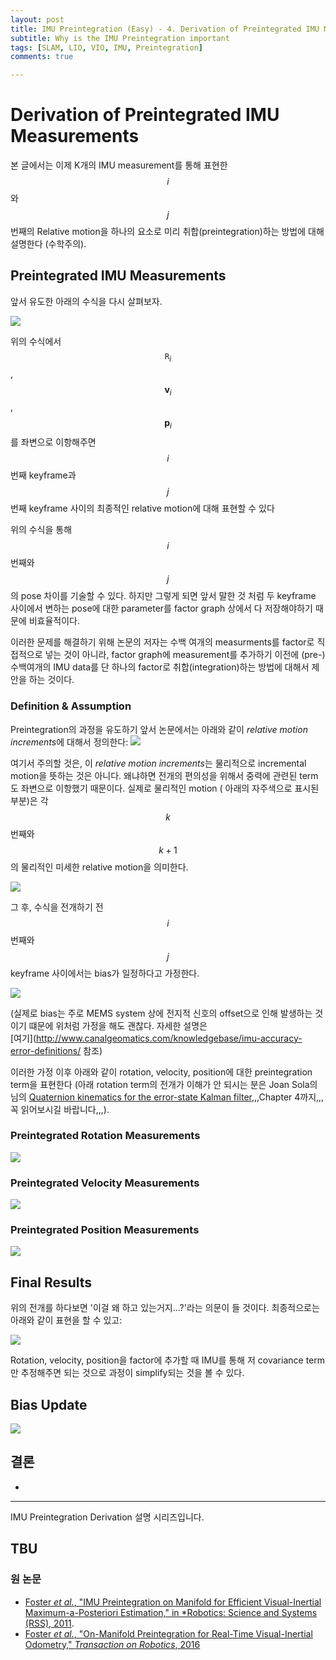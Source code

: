 ```yaml
---
layout: post
title: IMU Preintegration (Easy) - 4. Derivation of Preintegrated IMU Measurements
subtitle: Why is the IMU Preintegration important
tags: [SLAM, LIO, VIO, IMU, Preintegration]
comments: true

---
```


# Derivation of Preintegrated IMU Measurements

본 글에서는 이제 K개의 IMU measurement를 통해 표현한 $$i$$와 $$j$$ 번째의 Relative motion을 하나의 요소로 미리 취합(preintegration)하는 방법에 대해 설명한다 (수학주의).


## Preintegrated IMU Measurements

앞서 유도한 아래의 수식을 다시 살펴보자.

![](/img/preintegration/final_i_j.png)

위의 수식에서 $$\mathtt{R}_i$$, $$\mathbf{v}_i$$, $$\mathbf{p}_i$$를 좌변으로 이항해주면 $$i$$ 번째 keyframe과 $$j$$ 번째 keyframe 사이의 최종적인 relative motion에 대해 표현할 수 있다 


위의 수식을 통해 $$i$$ 번째와 $$j$$의 pose 차이를 기술할 수 있다. 하지만 그렇게 되면 앞서 말한 것 처럼 두 keyframe 사이에서 변하는 pose에 대한 parameter를 factor graph 상에서 다 저장해야하기 때문에 비효율적이다. 

이러한 문제를 해결하기 위해 논문의 저자는 수백 여개의 measurments를 factor로 직접적으로 넣는 것이 아니라, factor graph에 measurement를 추가하기 이전에 (pre-) 수백여개의 IMU data를 단 하나의 factor로 취합(integration)하는 방법에 대해서 제안을 하는 것이다.

### Definition & Assumption

Preintegration의 과정을 유도하기 앞서 논문에서는 아래와 같이 *relative motion increments*에 대해서 정의한다:
![](/img/preintegration/relative_motion_increments.png)


여기서 주의할 것은, 이 *relative motion increments*는 물리적으로 incremental motion을 뜻하는 것은 아니다. 왜냐하면 전개의 편의성을 위해서 중력에 관련된 term도 좌변으로 이항했기 때문이다. 실제로 물리적인 motion (  아래의 자주색으로 표시된 부분)은 각 $$k$$ 번째와 $$k+1$$의 물리적인 미세한 relative motion을 의미한다.

![](/img/preintegration/physical_meaning.png)


그 후, 수식을 전개하기 전 $$i$$ 번째와 $$j$$ keyframe 사이에서는 bias가 일정하다고 가정한다.

![](/img/preintegration/preint_bias.png)

(실제로 bias는 주로 MEMS system 상에 전지적 신호의 offset으로 인해 발생하는 것이기 떄문에 위처럼 가정을 해도 괜찮다. 자세한 설명은  
[여기](http://www.canalgeomatics.com/knowledgebase/imu-accuracy-error-definitions/ 참조)




이러한 가정 이후 아래와 같이 rotation, velocity, position에 대한 preintegration term을 표현한다 (아래 rotation term의 전개가 이해가 안 되시는 분은 Joan Sola의 님의 [Quaternion kinematics for the error-state Kalman filter](https://arxiv.org/abs/1711.02508),,,Chapter 4까지,,,꼭 읽어보시길 바랍니다,,,).

### Preintegrated Rotation Measurements

![](/img/preintegration/preinteg_rot.png)

### Preintegrated Velocity Measurements
![](/img/preintegration/preinteg_vel.png)

### Preintegrated Position Measurements

![](/img/preintegration/preinteg_pos.png)


## Final Results

위의 전개를 하다보면 '이걸 왜 하고 있는거지...?'라는 의문이 들 것이다. 최종적으로는 아래와 같이 표현을 할 수 있고:

![](/img/preintegration/behave_like.png)

Rotation, velocity, position을 factor에 추가할 때 IMU를 통해 저 covariance term만 추정해주면 되는 것으로 과정이 simplify되는 것을 볼 수 있다.


## Bias Update 


![](/img/preintegration/bias_description.png)

## 결론

* 

---

IMU Preintegration Derivation 설명 시리즈입니다.

TBU
---


### 원 논문

* [Foster *et al.*, "IMU Preintegration on Manifold for Efficient
Visual-Inertial Maximum-a-Posteriori Estimation," in *Robotics: Science and Systems (RSS), 2011](http://www.roboticsproceedings.org/rss11/p06.pdf).
* [Foster *et al.*, "On-Manifold Preintegration for Real-Time
Visual-Inertial Odometry," *Transaction on Robotics*, 2016](https://rpg.ifi.uzh.ch/docs/TRO16_forster.pdf)